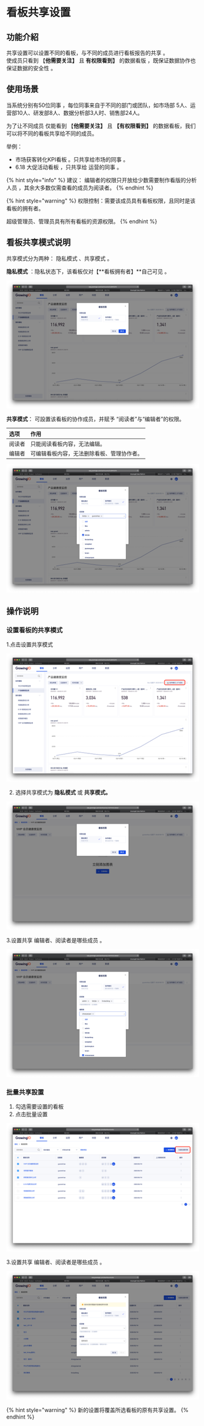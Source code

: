 # 看板共享设置

## 功能介紹

共享设置可以设置不同的看板，与不同的成员进行看板报告的共享 。  
使成员只看到 【**他需要关注】** 且 **有权限看到】** 的数据看版 ，既保证数据协作也保证数据的安全性 。 

## 使用场景

当系统分别有50位同事 ，每位同事来自于不同的部门或团队，如市场部 5人、运营部10人、研发部8人、数据分析部3人时、销售部24人。

为了让不同成员 仅能看到  【**他需要关注】** 且 **【有权限看到】** 的数据看板，我们可以将不同的看板共享给不同的成员。 

举例： 

* 市场获客转化KPI看板 。只共享给市场的同事 。
* 6.18 大促活动看板 ，只共享给 运营的同事 。

{% hint style="info" %}
建议： 编辑者的权限只开放给少数需要制作看版的分析人员  ，其余大多数仅需查看的成员为阅读者。
{% endhint %}

{% hint style="warning" %}
权限控制：需要该成员具有看板权限，且同时是该看板的拥有者。

超级管理员、管理员具有所有看板的资源权限。
{% endhint %}

## 看板共享模式说明

共享模式分为两种： 隐私模式 、共享模式 。 

**隐私模式** ：隐私状态下，该看板仅对【**看板拥有者】**自己可见 。

![](../../.gitbook/assets/ying-mu-jie-tu-20200520-xia-wu-1.40.59.png)

**共享模式**： 可設置该看板的协作成员，并赋予 “阅读者”与“编辑者”的权限。

| 选项 | 作用 |
| :--- | :--- |
| 阅读者 | 只能阅读看板内容，无法编辑。 |
| 编辑者 | 可编辑看板内容，无法删除看板、管理协作者。 |

![](../../.gitbook/assets/ying-mu-jie-tu-20200520-xia-wu-1.43.38.png)

## 操作说明

### 设置看板的共享模式

1.点击设置共享模式 

![](../../.gitbook/assets/ying-mu-jie-tu-20200520-xia-wu-2.05.14.png)

2. 选择共享模式为 **隐私模式** 或 **共享模式。**

![](../../.gitbook/assets/ying-mu-jie-tu-20200520-xia-wu-2.09.12.png)

3.设置共享 编辑者、阅读者是哪些成员 。

![](../../.gitbook/assets/ying-mu-jie-tu-20200520-xia-wu-2.10.36.png)

### 批量共享設置

1. 勾选需要设置的看板 
2. 点击批量设置

![](../../.gitbook/assets/ying-mu-jie-tu-20200520-xia-wu-2.06.46.png)

3.设置共享 编辑者、阅读者是哪些成员 。

![](../../.gitbook/assets/ying-mu-jie-tu-20200520-xia-wu-2.15.09.png)

{% hint style="warning" %}
新的设置将覆盖所选看板的原有共享设置。
{% endhint %}



